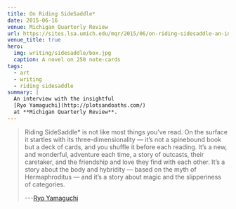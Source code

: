 ```yaml
---
title: On Riding SideSaddle*
date: 2015-06-16
venue: Michigan Quarterly Review
url: https://sites.lsa.umich.edu/mqr/2015/06/on-riding-sidesaddle-an-interview-with-eric-suzanne/
venue_title: true
hero:
  img: writing/sidesaddle/box.jpg
  caption: A novel on 250 note-cards
tags:
  - art
  - writing
  - riding sidesaddle
summary: |
  An interview with the insightful
  [Ryo Yamaguchi](http://plotsandoaths.com/)
  at **Michigan Quarterly Review**.
---
```


> Riding SideSaddle* is not like most things you’ve read.
> On the surface it startles with its three-dimensionality —
> it’s not a spinebound book but a deck of cards,
> and you shuffle it before each reading.
> It’s a new, and wonderful, adventure each time,
> a story of outcasts, their caretaker,
> and the friendship and love they find with each other.
> It’s a story about the body and hybridity —
> based on the myth of Hermaphroditus —
> and it’s a story about magic and the slipperiness of categories.
>
> ---[Ryo Yamaguchi](http://plotsandoaths.com/)

